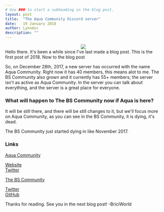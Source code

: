 ```yaml
---
# Use ### to start a subheading in the blog post.
layout: post
title:  "The Aqua Community Discord server"
date:   19 January 2018
author: Lynxmic
description: ""
---
```

<center><img style="max-width: 45%; height: auto;" src="http://lynxmic.github.io/img/postmedia/aqua_community_cover.jpg"></center>
Hello there. It's been a while since I've last made a blog post. This is the first post of 2018. Now to the blog post

So, on December 28th, 2017, a new server has occurred with the name Aqua Community. Right now it has 40 members, this means alot to me. The BS Community also grown and it currently has 55+ members; the server isn't as active as Aqua Community. In the server you can talk about everything, and the server is a great place for everyone.

### What will happen to The BS Community now if Aqua is here?
It will be still there, and there will be still changes to it, but we'll focus more on Aqua Community, as you can see in the BS Community, it is dying, it's dead.

The BS Community just started dying in like November 2017.

### Links
[Aqua Community][aqua]

[Website][Website]
<br>[Twitter][Twitter-aqua]

[The BS Community][bs]

[Twitter][Twitter-bs]
<br>[GitHub][GitHub]

Thanks for reading. See you in the next blog post!
-BriciWorld

[aqua]: https://discord.gg/8NP6NNu
[Website]: http://aquacommunity.ml
[Twitter-aqua]: https://twitter.com/AquaDiscord
[bs]: https://discord.gg/y36uj4u
[Twitter-bs]: https://twitter.com/BSDiscord
[GitHub]: https://github.com/bw-lounge
